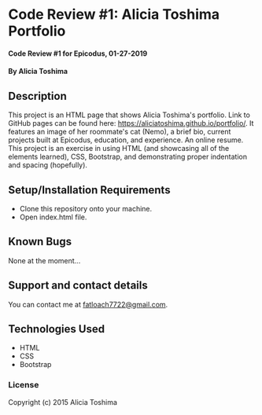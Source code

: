 # Code Review #1: Alicia Toshima Portfolio

#### Code Review #1 for Epicodus, 01-27-2019

#### By **Alicia Toshima**

## Description

This project is an HTML page that shows Alicia Toshima's portfolio. Link to GitHub pages can be found here: https://aliciatoshima.github.io/portfolio/. It features an image of her roommate's cat (Nemo), a brief bio, current projects built at Epicodus, education, and experience. An online resume. This project is an exercise in using HTML (and showcasing all of the elements learned), CSS, Bootstrap, and demonstrating proper indentation and spacing (hopefully).

## Setup/Installation Requirements

* Clone this repository onto your machine.
* Open index.html file.

## Known Bugs

None at the moment...

## Support and contact details

You can contact me at fatloach7722@gmail.com.

## Technologies Used

- HTML
- CSS
- Bootstrap

### License

Copyright (c) 2015 Alicia Toshima
